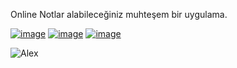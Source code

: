 Online Notlar alabileceğiniz muhteşem bir uygulama.

[![image](https://i.hizliresim.com/b6Oazj.png)](https://hizliresim.com/b6Oazj)
[![image](https://i.hizliresim.com/5yA35d.png)](https://hizliresim.com/5yA35d)
[![image](https://i.hizliresim.com/0zPaML.png)](https://hizliresim.com/0zPaML)

![Alex](https://encrypted-tbn1.gstatic.com/images?q=tbn:ANd9GcQm_5f3CAKzVEgNO6PVvm3zTRI4eLrqh4gw0iRwx496wllsCWRVtw)
